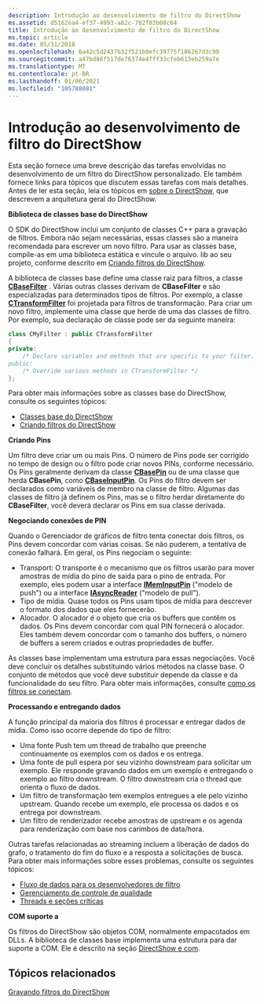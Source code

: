 ```yaml
---
description: Introdução ao desenvolvimento de filtro do DirectShow
ms.assetid: d5162ea4-ef37-4993-a82c-782f03b08c64
title: Introdução ao desenvolvimento de filtro do DirectShow
ms.topic: article
ms.date: 05/31/2018
ms.openlocfilehash: 6a42c5d2437b32f521b0efc39775f186267d3c99
ms.sourcegitcommit: a47bd86f517de76374e4fff33cfeb613eb259a7e
ms.translationtype: MT
ms.contentlocale: pt-BR
ms.lasthandoff: 01/06/2021
ms.locfileid: "105788081"
---
```

# <a name="introduction-to-directshow-filter-development"></a>Introdução ao desenvolvimento de filtro do DirectShow

Esta seção fornece uma breve descrição das tarefas envolvidas no desenvolvimento de um filtro do DirectShow personalizado. Ele também fornece links para tópicos que discutem essas tarefas com mais detalhes. Antes de ler esta seção, leia os tópicos em [sobre o DirectShow](about-directshow.md), que descrevem a arquitetura geral do DirectShow.

**Biblioteca de classes base do DirectShow**

O SDK do DirectShow inclui um conjunto de classes C++ para a gravação de filtros. Embora não sejam necessárias, essas classes são a maneira recomendada para escrever um novo filtro. Para usar as classes base, compile-as em uma biblioteca estática e vincule o arquivo. lib ao seu projeto, conforme descrito em [Criando filtros do DirectShow](building-directshow-filters.md).

A biblioteca de classes base define uma classe raiz para filtros, a classe [**CBaseFilter**](cbasefilter.md) . Várias outras classes derivam de **CBaseFilter** e são especializadas para determinados tipos de filtros. Por exemplo, a classe [**CTransformFilter**](ctransformfilter.md) foi projetada para filtros de transformação. Para criar um novo filtro, implemente uma classe que herde de uma das classes de filtro. Por exemplo, sua declaração de classe pode ser da seguinte maneira:


```C++
class CMyFilter : public CTransformFilter
{
private:
    /* Declare variables and methods that are specific to your filter.
public:
    /* Override various methods in CTransformFilter */
};
```



Para obter mais informações sobre as classes base do DirectShow, consulte os seguintes tópicos:

-   [Classes base do DirectShow](directshow-base-classes.md)
-   [Criando filtros do DirectShow](building-directshow-filters.md)

**Criando Pins**

Um filtro deve criar um ou mais Pins. O número de Pins pode ser corrigido no tempo de design ou o filtro pode criar novos PINs, conforme necessário. Os Pins geralmente derivam da classe [**CBasePin**](cbasepin.md) ou de uma classe que herda **CBasePin**, como [**CBaseInputPin**](cbaseinputpin.md). Os Pins do filtro devem ser declarados como variáveis de membro na classe de filtro. Algumas das classes de filtro já definem os Pins, mas se o filtro herdar diretamente do **CBaseFilter**, você deverá declarar os Pins em sua classe derivada.

**Negociando conexões de PIN**

Quando o Gerenciador de gráficos de filtro tenta conectar dois filtros, os Pins devem concordar com várias coisas. Se não puderem, a tentativa de conexão falhará. Em geral, os Pins negociam o seguinte:

-   Transport: O transporte é o mecanismo que os filtros usarão para mover amostras de mídia do pino de saída para o pino de entrada. Por exemplo, eles podem usar a interface [**IMemInputPin**](/windows/desktop/api/Strmif/nn-strmif-imeminputpin) ("modelo de push") ou a interface [**IAsyncReader**](/windows/desktop/api/Strmif/nn-strmif-iasyncreader) ("modelo de pull").
-   Tipo de mídia. Quase todos os Pins usam tipos de mídia para descrever o formato dos dados que eles fornecerão.
-   Alocador. O alocador é o objeto que cria os buffers que contêm os dados. Os Pins devem concordar com qual PIN fornecerá o alocador. Eles também devem concordar com o tamanho dos buffers, o número de buffers a serem criados e outras propriedades de buffer.

As classes base implementam uma estrutura para essas negociações. Você deve concluir os detalhes substituindo vários métodos na classe base. O conjunto de métodos que você deve substituir depende da classe e da funcionalidade do seu filtro. Para obter mais informações, consulte [como os filtros se conectam](how-filters-connect.md).

**Processando e entregando dados**

A função principal da maioria dos filtros é processar e entregar dados de mídia. Como isso ocorre depende do tipo de filtro:

-   Uma fonte Push tem um thread de trabalho que preenche continuamente os exemplos com os dados e os entrega.
-   Uma fonte de pull espera por seu vizinho downstream para solicitar um exemplo. Ele responde gravando dados em um exemplo e entregando o exemplo ao filtro downstream. O filtro downstream cria o thread que orienta o fluxo de dados.
-   Um filtro de transformação tem exemplos entregues a ele pelo vizinho upstream. Quando recebe um exemplo, ele processa os dados e os entrega por downstream.
-   Um filtro de renderizador recebe amostras de upstream e os agenda para renderização com base nos carimbos de data/hora.

Outras tarefas relacionadas ao streaming incluem a liberação de dados do grafo, o tratamento do fim do fluxo e a resposta a solicitações de busca. Para obter mais informações sobre esses problemas, consulte os seguintes tópicos:

-   [Fluxo de dados para os desenvolvedores de filtro](data-flow-for-filter-developers.md)
-   [Gerenciamento de controle de qualidade](quality-control-management.md)
-   [Threads e seções críticas](threads-and-critical-sections.md)

**COM suporte a**

Os filtros do DirectShow são objetos COM, normalmente empacotados em DLLs. A biblioteca de classes base implementa uma estrutura para dar suporte a COM. Ele é descrito na seção [DirectShow e com](directshow-and-com.md).

## <a name="related-topics"></a>Tópicos relacionados

<dl> <dt>

[Gravando filtros do DirectShow](writing-directshow-filters.md)
</dt> </dl>

 

 



